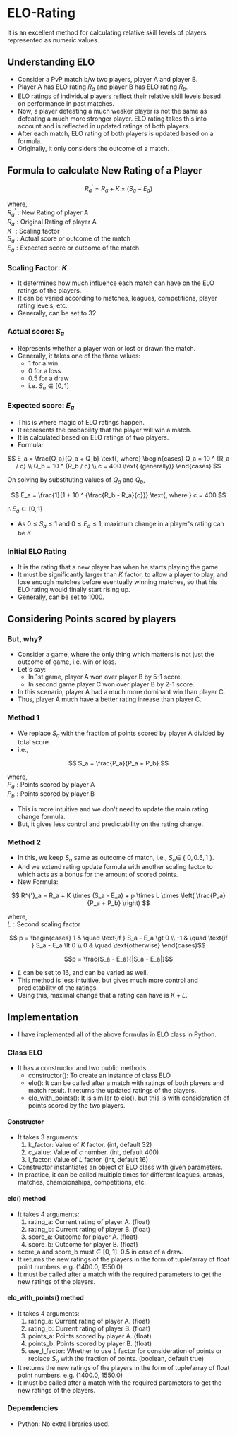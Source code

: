 # ELO-Rating

It is an excellent method for calculating relative skill levels of players represented as numeric values.

## Understanding ELO

- Consider a PvP match b/w two players, player A and player B.
- Player A has ELO rating $R_a$ and player B has ELO rating $R_b$.
- ELO ratings of individual players reflect their relative skill levels based on performance in past matches.
- Now, a player defeating a much weaker player is not the same as defeating a much more stronger player. ELO rating takes this into account and is reflected in updated ratings of both players.
- After each match, ELO rating of both players is updated based on a formula.
- Originally, it only considers the outcome of a match.

## Formula to calculate New Rating of a Player

$$
R^{'}_a = R_a + K \times (S_a - E_a)
$$

where,
<br>
$R^{'}_a: \text{New Rating of player A}$
<br>
$R_a: \text{Original Rating of player A}$
<br>
$K\ : \text{Scaling factor}$
<br>
$S_a: \text{Actual score or outcome of the match}$
<br>
$E_a: \text{Expected score or outcome of the match}$

### Scaling Factor: $K$

- It determines how much influence each match can have on the ELO ratings of the players.
- It can be varied according to matches, leagues, competitions, player rating levels, etc.
- Generally, can be set to $32$.

### Actual score: $S_a$

- Represents whether a player won or lost or drawn the match.
- Generally, it takes one of the three values:
  - $1$ for a win
  - $0$ for a loss
  - $0.5$ for a draw
  - i.e. $S_{a} \in [0, 1]$

### Expected score: $E_a$

- This is where magic of ELO ratings happen.
- It represents the probability that the player will win a match.
- It is calculated based on ELO ratings of two players.
- Formula:

$$
E_a = \frac{Q_a}{Q_a + Q_b}
\text{, where}
\begin{cases}
    Q_a = 10 ^ {R_a / c} \\
    Q_b = 10 ^ {R_b / c} \\
    c = 400 \text{ (generally)}
\end{cases}
$$

On solving  by substituting values of $Q_a$ and $Q_b$,

$$
E_a = \frac{1}{1 + 10 ^ {\frac{R_b - R_a}{c}}} \text{, where } c = 400
$$

$\therefore E_a \in [0, 1]$

- As $0 \leq S_a \leq 1$ and $0 \leq E_a \leq 1$, maximum change in a player's rating can be $K$.

### Initial ELO Rating

- It is the rating that a new player has when he starts playing the game.
- It must be significantly larger than $K$ factor, to allow a player to play, and lose enough matches before eventually winning matches, so that his ELO rating would finally start rising up.
- Generally, can be set to $1000$.

## Considering Points scored by players

### But, why?

- Consider a game, where the only thing which matters is not just the outcome of game, i.e. win or loss.
- Let's say:
  - In 1st game, player A won over player B by 5-1 score.
  - In second game player C won over player B by 2-1 score.
- In this scenario, player A had a much more dominant win than player C.
- Thus, player A much have a better rating inrease than player C.

### Method 1

- We replace $S_a$ with the fraction of points scored by player A divided by total score.
- i.e.,

$$
S_a = \frac{P_a}{P_a + P_b}
$$

where,
<br>
$P_a: \text{Points scored by player A}$
<br>
$P_b: \text{Points scored by player B}$

- This is more intuitive and we don't need to update the main rating change formula.
- But, it gives less control and predictability on the rating change.

### Method 2

- In this, we keep $S_a$ same as outcome of match, i.e., $S_a \in$ { $0, 0.5, 1$ }.
- And we extend rating update formula with another scaling factor to which acts as a bonus for the amount of scored points.
- New Formula:

$$
R^{'}_a = R_a + K \times (S_a - E_a) + p \times L \times \left( \frac{P_a}{P_a + P_b} \right)
$$

where,
<br>
$L: \text{Second scaling factor}$
<br>

$$
p =
\begin{cases}
  1 & \quad \text{if } S_a - E_a \gt 0 \\
  -1 & \quad \text{if } S_a - E_a \lt 0 \\
  0 & \quad \text{otherwise}
\end{cases}$$

$$p = \frac{S_a - E_a}{|S_a - E_a|}$$

- $L$ can be set to 16, and can be varied as well.
- This method is less intuitive, but gives much more control and predictability of the ratings.
- Using this, maximal change that a rating can have is $K + L$.

## Implementation

- I have implemented all of the above formulas in ELO class in Python.

### Class ELO

- It has a constructor and two public methods.
  - constructor(): To create an instance of class ELO
  - elo(): It can be called after a match with ratings of both players and match result. It returns the updated ratings of the players.
  - elo_with_points(): It is similar to elo(), but this is with consideration of points scored by the two players.

#### Constructor

- It takes 3 arguments:
  1. k_factor: Value of $K$ factor. (int, default $32$)
  2. c_value: Value of $c$ number. (int, default $400$)
  3. l_factor: Value of $L$ factor. (int, default $16$)
- Constructor instantiates an object of ELO class with given parameters.
- In practice, it can be called multiple times for different leagues, arenas, matches, championships, competitions, etc.

#### elo() method

- It takes 4 arguments:
  1. rating_a: Current rating of player A. (float)
  2. rating_b: Current rating of player B. (float)
  3. score_a: Outcome for player A. (float)
  4. score_b: Outcome for player B. (float)
- score_a and score_b must $\in$ [0, 1]. 0.5 in case of a draw.
- It returns the new ratings of the players in the form of tuple/array of float point numbers. e.g. (1400.0, 1550.0)
- It must be called after a match with the required parameters to get the new ratings of the players.

#### elo_with_points() method

- It takes 4 arguments:
  1. rating_a: Current rating of player A. (float)
  2. rating_b: Current rating of player B. (float)
  3. points_a: Points scored by player A. (float)
  4. points_b: Points scored by player B. (float)
  5. use_l_factor: Whether to use $L$ factor for consideration of points or replace $S_a$ with the fraction of points. (boolean, default true)
- It returns the new ratings of the players in the form of tuple/array of float point numbers. e.g. (1400.0, 1550.0)
- It must be called after a match with the required parameters to get the new ratings of the players.

### Dependencies

- Python: No extra libraries used.

